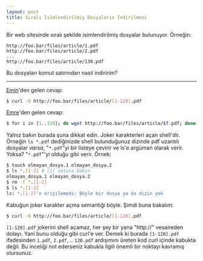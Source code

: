 ```yaml
---
layout: post
title: Sıralı İsimlendirilmiş Dosyaların İndirilmesi
---
```


Bir web sitesinde sıralı şekilde isimlendirilmiş dosyalar bulunuyor.  Örneğin:

```
http://foo.bar/files/article/1.pdf
http://foo.bar/files/article/2.pdf
...
http://foo.bar/files/article/130.pdf
```

Bu dosyaları komut satırından nasıl indiririm?

---

[Emin](http://emineker.net)'den gelen cevap:

```bash
$ curl -O http://foo.bar/files/article/[1-120].pdf
```

[Emre](http://ecylmz.com)'den gelen cevap:

```bash
$ for i in {1..120}; do wget http://foo.bar/files/article/$f.pdf; done
```


Yalnız bakın burada şuna dikkat edin.  Joker karakterleri açan shell'dir.
Örneğin `ls *.pdf` dediğinizde shell bulunduğunuz dizinde pdf uzantılı dosyalar
_varsa_, "`*.pdf`"yi bir listeye çevirir ve ls'e argüman olarak verir.  Yoksa?
"`*.pdf`"'yi olduğu gibi verir.  Örnek:

```bash
$ touch olmayan_dosya.1 olmayan_dosya.2
$ ls *.[1-2] # [1] notuna bakın
olmayan_dosya.1 olmayan_dosya.2
$ rm -f *.[1-2]
$ ls *.[1-2]
ls: *.[1-2]'e erişilemedi: Böyle bir dosya ya da dizin yok
```

Kabuğun joker karakter açma semantiği böyle.  Şimdi buna bakalım:

```bash
$ curl -O http://foo.bar/files/article/[1-120].pdf
```

`[1-120].pdf` jokerini shell açamaz, her şey bir yana "http://" vesaireden
dolayı.  Yani bunu olduğu gibi curl'e ver.  Demek ki burada `[1-120].pdf`
ifadesinden `1.pdf`, `2.pdf`, .. `120.pdf` ardışımını üreten kod curl içinde
kabukta değil.  Bu inceliği not ederseniz kabukla ilgili önemli bir noktayı
kavramış olursunuz.
